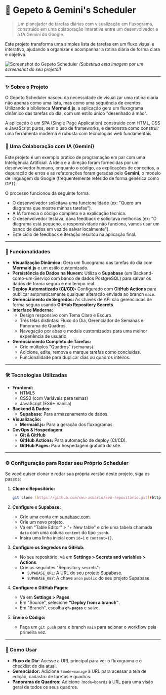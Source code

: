 # 🤖 Gepeto & Gemini's Scheduler

> Um planejador de tarefas diárias com visualização em fluxograma, construído em uma colaboração interativa entre um desenvolvedor e a IA Gemini do Google.

Este projeto transforma uma simples lista de tarefas em um fluxo visual e interativo, ajudando a organizar e acompanhar a rotina diária de forma clara e objetiva.

![Screenshot do Gepeto Scheduler](https://i.imgur.com/5f3934.png) 
*(Substitua esta imagem por um screenshot do seu projeto!)*

---

### ✨ Sobre o Projeto

O Gepeto Scheduler nasceu da necessidade de visualizar uma rotina diária não apenas como uma lista, mas como uma sequência de eventos. Utilizando a biblioteca **Mermaid.js**, a aplicação gera um fluxograma dinâmico das tarefas do dia, com um estilo único "desenhado à mão".

A aplicação é um SPA (Single Page Application) construído com HTML, CSS e JavaScript puros, sem o uso de frameworks, e demonstra como construir uma ferramenta moderna e robusta com tecnologias web fundamentais.

### 🧠 Uma Colaboração com IA (Gemini)

Este projeto é um exemplo prático de programação em par com uma Inteligência Artificial. A ideia e a direção foram fornecidas por um desenvolvedor humano, enquanto o código, as explicações de conceitos, a depuração de erros e as refatorações foram geradas pelo **Gemini**, o modelo de linguagem do Google (frequentemente referido de forma genérica como GPT).

O processo funcionou da seguinte forma:
- O desenvolvedor solicitava uma funcionalidade (ex: "Quero um diagrama que mostre minhas tarefas").
- A IA fornecia o código completo e a explicação técnica.
- O desenvolvedor testava, dava feedback e solicitava melhorias (ex: "O diagrama está pequeno, a responsividade não funciona, vamos usar um banco de dados em vez de salvar localmente").
- Este ciclo de feedback e iteração resultou na aplicação final.

---

### 🚀 Funcionalidades

* **Visualização Dinâmica:** Gera um fluxograma das tarefas do dia com **Mermaid.js** e um estilo customizado.
* **Persistência de Dados na Nuvem:** Utiliza o **Supabase** (um Backend-como-um-Serviço com banco de dados PostgreSQL) para salvar os dados de forma segura e em tempo real.
* **Deploy Automatizado (CI/CD):** Configurado com **GitHub Actions** para publicar automaticamente qualquer alteração enviada ao branch `main`.
* **Gerenciamento de Segredos:** As chaves de API são gerenciadas de forma segura usando **GitHub Repository Secrets**.
* **Interface Moderna:**
    * Design responsivo com Tema Claro e Escuro.
    * Três telas distintas: Fluxo do Dia, Gerenciador de Semanas e Panorama de Quadros.
    * Navegação por abas e modais customizados para uma melhor experiência de usuário.
* **Gerenciamento Completo de Tarefas:**
    * Crie múltiplos "Quadros" (semanas).
    * Adicione, edite, remova e marque tarefas como concluídas.
    * Funcionalidade para duplicar dias ou quadros inteiros.

---

### 🛠️ Tecnologias Utilizadas

* **Frontend:**
    * HTML5
    * CSS3 (com Variáveis para temas)
    * JavaScript (ES6+ Vanilla)
* **Backend & Dados:**
    * **Supabase:** Para armazenamento de dados.
* **Visualização:**
    * **Mermaid.js:** Para a geração dos fluxogramas.
* **DevOps & Hospedagem:**
    * **Git & GitHub**
    * **GitHub Actions:** Para automação de deploy (CI/CD).
    * **GitHub Pages:** Para hospedagem gratuita do site.

---

### ⚙️ Configuração para Rodar seu Próprio Scheduler

Se você quiser clonar e rodar sua própria versão deste projeto, siga os passos:

1.  **Clone o Repositório:**
    ```bash
    git clone [https://github.com/seu-usuario/seu-repositorio.git](https://github.com/seu-usuario/seu-repositorio.git)
    ```

2.  **Configure o Supabase:**
    * Crie uma conta em [supabase.com](https://supabase.com).
    * Crie um novo projeto.
    * Vá em "Table Editor" > "+ New table" e crie uma tabela chamada `data` com uma coluna `content` do tipo `jsonb`.
    * Insira uma linha inicial com `id=1` e `content={}`.

3.  **Configure os Segredos no GitHub:**
    * No seu repositório, vá em **Settings > Secrets and variables > Actions**.
    * Crie os seguintes "Repository secrets":
        * `SUPABASE_URL`: A URL do seu projeto Supabase.
        * `SUPABASE_KEY`: A chave `anon` `public` do seu projeto Supabase.

4.  **Configure o GitHub Pages:**
    * Vá em **Settings > Pages**.
    * Em "Source", selecione **"Deploy from a branch"**.
    * Em "Branch", escolha **`gh-pages`** e salve.

5.  **Envie o Código:**
    * Faça um `git push` para o branch `main` para acionar o workflow pela primeira vez.

---

### 🚀 Como Usar

* **Fluxo do Dia:** Acesse a URL principal para ver o fluxograma e o checklist do dia atual.
* **Gerenciador:** Adicione `?mode=manage` à URL para acessar a tela de edição, cadastro de tarefas e quadros.
* **Panorama de Quadros:** Adicione `?mode=boards` à URL para uma visão geral de todos os seus quadros.